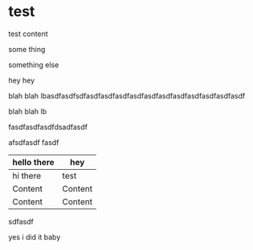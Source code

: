 # test

test content

some thing

something else

hey hey

blah blah lbasdfasdfsdfasdfasdfasdfasdfasdfasdfasdfasdfasdfasdfasdf

blah blah lb

fasdfasdfasdfdsadfasdf

afsdfasdf fasdf

| hello there | hey     |
| ----------- | ------- |
| hi there    | test    |
| Content     | Content |
| Content     | Content |

sdfasdf

yes i did it baby

